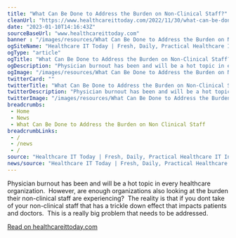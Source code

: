 ```yaml
--- 
title: "What Can Be Done to Address the Burden on Non-Clinical Staff?"
cleanUrl: "https://www.healthcareittoday.com/2022/11/30/what-can-be-done-to-address-the-burden-on-non-clinical-staff/"
date: "2023-01-10T14:16:43Z"
sourceBaseUrl: "www.healthcareittoday.com"
banner : "/images/resources/What Can Be Done to Address the Burden on NonClinical Staff.jpg"
ogSiteName: "Healthcare IT Today | Fresh, Daily, Practical Healthcare IT Insights"
ogType: "article"
ogTitle: "What Can Be Done to Address the Burden on Non-Clinical Staff?"
ogDescription: "Physician burnout has been and will be a hot topic in every healthcare organization. However, are enough organizations also looking at the burden their non-cl"
ogImage: "/images/resources/What Can Be Done to Address the Burden on NonClinical Staff.jpg"
twitterCard: ""
twitterTitle: "What Can Be Done to Address the Burden on Non-Clinical Staff?"
twitterDescription: "Physician burnout has been and will be a hot topic in every healthcare organization. However, are enough organizations also looking at the burden their non-cl"
twitterImage: "/images/resources/What Can Be Done to Address the Burden on NonClinical Staff.jpg"
breadcrumbs:
 - Home
 - News
 - What Can Be Done to Address the Burden on Non Clinical Staff
breadcrumbLinks:
 - / 
 - /news
 - / 
source: "Healthcare IT Today | Fresh, Daily, Practical Healthcare IT Insights"
news/source: "Healthcare IT Today | Fresh, Daily, Practical Healthcare IT Insights"
---
```

Physician burnout has been and will be a hot topic in every healthcare organization.  However, are enough organizations also looking at the burden their non-clinical staff are experiencing?  The reality is that if you dont take of your non-clinical staff that has a trickle down effect that impacts patients and doctors.  This is a really big problem that needs to be addressed.  
  
[Read on healthcareittoday.com](https://www.healthcareittoday.com/2022/11/30/what-can-be-done-to-address-the-burden-on-non-clinical-staff/)
